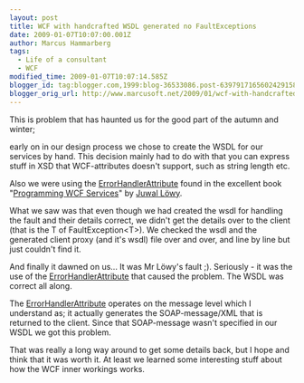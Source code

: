 ```yaml
---
layout: post
title: WCF with handcrafted WSDL generated no FaultExceptions
date: 2009-01-07T10:07:00.001Z
author: Marcus Hammarberg
tags:
  - Life of a consultant
  - WCF
modified_time: 2009-01-07T10:07:14.585Z
blogger_id: tag:blogger.com,1999:blog-36533086.post-6397917165602429158
blogger_orig_url: http://www.marcusoft.net/2009/01/wcf-with-handcrafted-wsdl-generated-no.html
---
```




This is problem that has haunted us for the good part of the autumn and
winter;

early on in our design process we chose to create the WSDL for our
services by hand. This decision mainly had to do with that you can
express stuff in XSD that WCF-attributes doesn't support, such as string
length etc.

Also we were using the <a
href="http://www.idesign.net/idesign/DesktopDefault.aspx?tabindex=5&amp;tabid=11#Faults"
target="_blank">ErrorHandlerAttribute</a> found in the excellent book
"<a
href="http://www.amazon.co.uk/Programming-WCF-Services-Juval-Lowy/dp/0596526997"
target="_blank">Programming WCF Services</a>" by
<a href="http://www.oreillynet.com/pub/au/741" target="_blank">Juwal
Löwy</a>.

What we saw was that even though we had created the wsdl for handling
the fault and their details correct, we didn't get the details over to
the client (that is the T of FaultException\<T\>). We checked the wsdl
and the generated client proxy (and it's wsdl) file over and over, and
line by line but just couldn't find it.

And finally it dawned on us... It was Mr Löwy's fault ;). Seriously - it
was the use of the <a
href="http://www.idesign.net/idesign/DesktopDefault.aspx?tabindex=5&amp;tabid=11#Faults"
target="_blank">ErrorHandlerAttribute</a> that caused the problem. The
WSDL was correct all along.

The <a
href="http://www.idesign.net/idesign/DesktopDefault.aspx?tabindex=5&amp;tabid=11#Faults"
target="_blank">ErrorHandlerAttribute</a> operates on the message level
which I understand as; it actually generates the SOAP-message/XML that
is returned to the client. Since that SOAP-message wasn't specified in
our WSDL we got this problem.

That was really a long way around to get some details back, but I hope
and think that it was worth it. At least we learned some interesting
stuff about how the WCF inner workings works.
